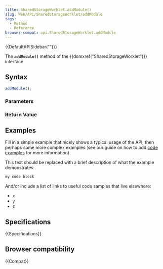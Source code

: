 ```yaml
---
title: SharedStorageWorklet.addModule()
slug: Web/API/SharedStorageWorklet/addModule
tags:
  - Method
  - Reference
browser-compat: api.SharedStorageWorklet.addModule
---
```

{{DefaultAPISidebar("")}}

The **`addModule()`** method of the {{domxref("SharedStorageWorklet")}} interface 

## Syntax

```js
addModule();
```

### Parameters



### Return Value



## Examples

Fill in a simple example that nicely shows a typical usage of the API, then perhaps some more complex examples (see our guide on how to add [code examples](/en-US/docs/MDN/Contribute/Structures/Code_examples) for more information).

This text should be replaced with a brief description of what the example demonstrates.

```js
my code block
```

And/or include a list of links to useful code samples that live elsewhere:

*   x
*   y
*   z

## Specifications

{{Specifications}}

## Browser compatibility

{{Compat}}

